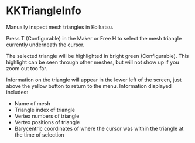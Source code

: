 # KKTriangleInfo
Manually inspect mesh triangles in Koikatsu.

Press T (Configurable) in the Maker or Free H to select the mesh triangle currently underneath the cursor.

The selected triangle will be highlighted in bright green (Configurable).
This highlight can be seen through other meshes, but will not show up if you zoom out too far.

Information on the triangle will appear in the lower left of the screen, just above the yellow button to return to the menu.
Information displayed includes:
 - Name of mesh
 - Triangle index of triangle
 - Vertex numbers of triangle
 - Vertex positions of triangle
 - Barycentric coordinates of where the cursor was within the triangle at the time of selection
